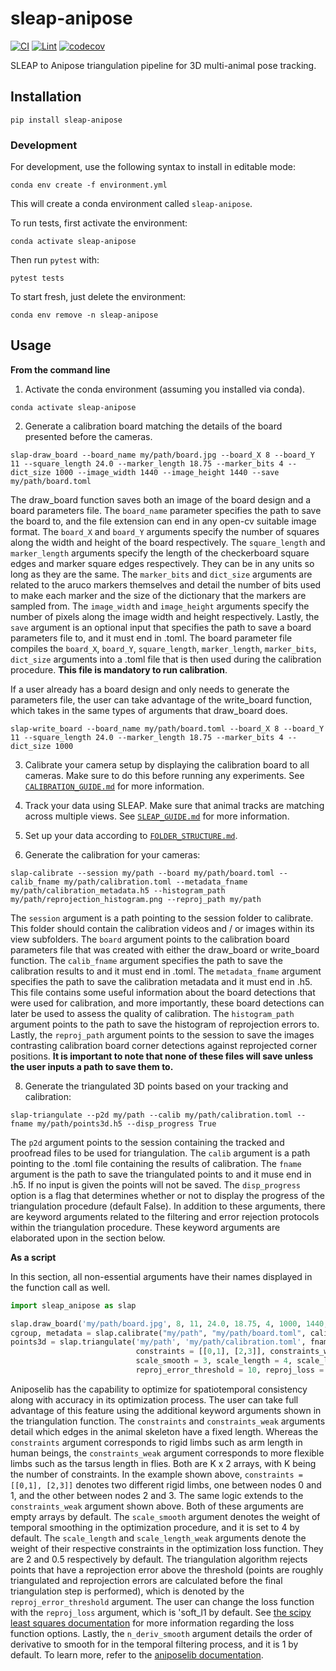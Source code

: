 # sleap-anipose

[![CI](https://github.com/talmolab/sleap-anipose/actions/workflows/ci.yml/badge.svg)](https://github.com/talmolab/sleap-anipose/actions/workflows/ci.yml)
[![Lint](https://github.com/talmolab/sleap-anipose/actions/workflows/lint.yml/badge.svg)](https://github.com/talmolab/sleap-anipose/actions/workflows/lint.yml)
[![codecov](https://codecov.io/gh/talmolab/sleap-anipose/branch/main/graph/badge.svg)](https://codecov.io/gh/talmolab/sleap-anipose)

SLEAP to Anipose triangulation pipeline for 3D multi-animal pose tracking.

## Installation
```
pip install sleap-anipose
```

### Development
For development, use the following syntax to install in editable mode:
```
conda env create -f environment.yml
```
This will create a conda environment called `sleap-anipose`.

To run tests, first activate the environment:
```
conda activate sleap-anipose
```
Then run `pytest` with:
```
pytest tests
```
To start fresh, just delete the environment:
```
conda env remove -n sleap-anipose
```

## Usage

**From the command line**

1. Activate the conda environment (assuming you installed via conda).
```
conda activate sleap-anipose
```

2. Generate a calibration board matching the details of the board presented before the cameras. 

```
slap-draw_board --board_name my/path/board.jpg --board_X 8 --board_Y 11 --square_length 24.0 --marker_length 18.75 --marker_bits 4 --dict_size 1000 --image_width 1440 --image_height 1440 --save my/path/board.toml
```

The draw_board function saves both an image of the board design and a board parameters file. The `board_name` parameter specifies the path to save the board to, and the file extension can end in any open-cv suitable image format. The `board_X` and `board_Y` arguments specify the number of squares along the width and height of the board respectively. The `square_length` and `marker_length` arguments specify the length of the checkerboard square edges and marker square edges respectively. They can be in any units so long as they are the same. The `marker_bits` and `dict_size` arguments are related to the aruco markers themselves and detail the number of bits used to make each marker and the size of the dictionary that the markers are sampled from. The `image_width` and `image_height` arguments specify the number of pixels along the image width and height respectively. Lastly, the `save` argument is an optional input that specifies the path to save a board parameters file to, and it must end in .toml. The board parameter file compiles the `board_X`, `board_Y`, `square_length`, `marker_length`, `marker_bits`, `dict_size` arguments into a .toml file that is then used during the calibration procedure. **This file is mandatory to run calibration**. 

If a user already has a board design and only needs to generate the parameters file, the user can take advantage of the write_board function, which takes in the same types of arguments that draw_board does. 

```
slap-write_board --board_name my/path/board.toml --board_X 8 --board_Y 11 --square_length 24.0 --marker_length 18.75 --marker_bits 4 --dict_size 1000
```

3. Calibrate your camera setup by displaying the calibration board to all cameras. Make sure to do this before running any experiments. See [`CALIBRATION_GUIDE.md`](docs/CALIBRATION_GUIDE.md) for more information.

4. Track your data using SLEAP. Make sure that animal tracks are matching across multiple views. See [`SLEAP_GUIDE.md`](docs/SLEAP_GUIDE.md) for more information.

5. Set up your data according to [`FOLDER_STRUCTURE.md`](docs/FOLDER_STRUCTURE.md).

6. Generate the calibration for your cameras:
```
slap-calibrate --session my/path --board my/path/board.toml --calib_fname my/path/calibration.toml --metadata_fname my/path/calibration_metadata.h5 --histogram_path my/path/reprojection_histogram.png --reproj_path my/path
```

The `session` argument is a path pointing to the session folder to calibrate. This folder should contain the calibration videos and / or images within its view subfolders. The `board` argument points to the calibration board parameters file that was created with either the draw_board or write_board function. The `calib_fname` argument specifies the path to save the calibration results to and it must end in .toml. The `metadata_fname` argument specifies the path to save the calibration metadata and it must end in .h5. This file contains some useful information about the board detections that were used for calibration, and more importantly, these board detections can later be used to assess the quality of calibration. The `histogram_path` argument points to the path to save the histogram of reprojection errors to. Lastly, the `reproj_path` argument points to the session to save the images contrasting calibration board corner detections against reprojected corner positions. **It is important to note that none of these files will save unless the user inputs a path to save them to.**

8. Generate the triangulated 3D points based on your tracking and calibration:

```
slap-triangulate --p2d my/path --calib my/path/calibration.toml --fname my/path/points3d.h5 --disp_progress True
```

The `p2d` argument points to the session containing the tracked and proofread files to be used for triangulation. The `calib` argument is a path pointing to the .toml file containing the results of calibration. The `fname` argument is the path to save the triangulated points to and it muse end in .h5. If no input is given the points will not be saved. The `disp_progress` option is a flag that determines whether or not to display the progress of the triangulation procedure (default False). In addition to these arguments, there are keyword arguments related to the filtering and error rejection protocols within the triangulation procedure. These keyword arguments are elaborated upon in the section below.

**As a script**

In this section, all non-essential arguments have their names displayed in the function call as well. 

```python
import sleap_anipose as slap

slap.draw_board('my/path/board.jpg', 8, 11, 24.0, 18.75, 4, 1000, 1440, 1440, save = 'my/path/board.toml')
cgroup, metadata = slap.calibrate("my/path", "my/path/board.toml", calib_fname = "my/path/calibration.toml", metadata_fname = "my/path/calibration.metadata.h5", histogram_path = "my/path/reprojection_histogram.png", reproj_path = "my/path")
points3d = slap.triangulate('my/path', 'my/path/calibration.toml', fname = 'my/path/points3d.h5', disp_progress=True, 
                            constraints = [[0,1], [2,3]], constraints_weak = [[4,5]],
                            scale_smooth = 3, scale_length = 4, scale_length_weak = 1, 
                            reproj_error_threshold = 10, reproj_loss = 'l2', n_deriv_smooth = 2)
```

Aniposelib has the capability to optimize for spatiotemporal consistency along with accuracy in its optimization process. The user can take full advantage of this feature using the additional keyword arguments shown in the triangulation function. The `constraints` and `constraints_weak` arguments detail which edges in the animal skeleton have a fixed length. Whereas the `constraints` argument corresponds to rigid limbs such as arm length in human beings, the `constraints_weak` argument corresponds to more flexible limbs such as the tarsus length in flies. Both are K x 2 arrays, with K being the number of constraints. In the example shown above, `constraints = [[0,1], [2,3]]` denotes two different rigid limbs, one between nodes 0 and 1, and the other between nodes 2 and 3. The same logic extends to the `constraints_weak` argument shown above. Both of these arguments are empty arrays by default. The `scale_smooth` argument denotes the weight of temporal smoothing in the optimization procedure, and it is set to 4 by default. The `scale_length` and `scale_length_weak` arguments denote the weight of their respective constraints in the optimization loss function. They are 2 and 0.5 respectively by default. The triangulation algorithm rejects points that have a reprojection error above the threshold (points are roughly triangulated and reprojection errors are calculated before the final triangulation step is performed), which is denoted by the `reproj_error_threshold` argument. The user can change the loss function with the `reproj_loss` argument, which is 'soft_l1 by default. See [the scipy least squares documentation](scipy.optimize.least_squares) for more information regarding the loss function options. Lastly, the `n_deriv_smooth` argument details the order of derivative to smooth for in the temporal filtering process, and it is 1 by default. To learn more, refer to the [aniposelib documentation](https://github.com/lambdaloop/aniposelib/tree/master/aniposelib).

